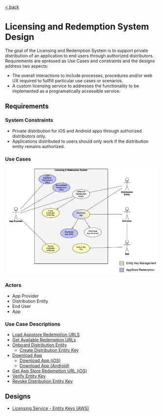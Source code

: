 [&lt; back](../README.md)

# Licensing and Redemption System Design

The goal of the Licensing and Redemption System is to support private distribution of an application to end users through authorized distributors. Requirements are epressed as Use Cases and constraints and the designs address two aspects:

- The overall interactions to include processes, procedures and/or web UX required to fullfill particular use cases or scenarios.
- A custom licensing service to addresses the functionality to be implemented as a programatically accessible service.

## Requirements

### System Constraints

- Private distribution for iOS and Android apps through authorized distributors only.
- Applications distributed to users should only work if the distribution entity remains authorized.

### Use Cases

![Use Case Diagram](images/licensing-useCaseDiagram.png)

### Actors

- App Provider
- Distribution Entity
- End User
- App

### Use Case Descriptions

- [Load Appstore Redemption URLS](use-cases/load-appstore-redemption-urls.md)
- [Get Available Redemption URLs](use-cases/get-available-redemption-URLs.md)
- [Onboard Distribution Entity](use-cases/onboard-distribution-entity.md)
  - [Create Distribution Entity Key](use-cases/create-distribution-entity-key.md)
- [Download App](use-cases/download-app.md)
  - [Download App (iOS)](use-cases/download-app-ios.md)
  - [Download App (Android)](use-cases/download-app-android.md)
- [Get App Store Redemption URL (iOS)](use-cases/get-appstore-redemption-url.md)
- [Verify Entity Key](use-cases/verify-distribution-entity-key.md)
- [Revoke Distribution Entity Key](use-cases/revoke-distribution-entity-key.md)

## Designs

- [Licensing Service - Entity Keys (AWS)](designs/LicensingService_EntityKeys_AWS.md)
